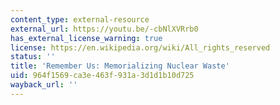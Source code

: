 ```yaml
---
content_type: external-resource
external_url: https://youtu.be/-cbNlXVRrb0
has_external_license_warning: true
license: https://en.wikipedia.org/wiki/All_rights_reserved
status: ''
title: 'Remember Us: Memorializing Nuclear Waste'
uid: 964f1569-ca3e-463f-931a-3d1d1b10d725
wayback_url: ''
---
```

